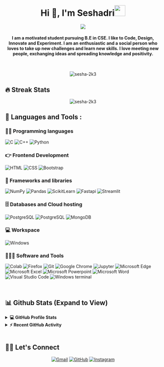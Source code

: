 <h1 align="center">Hi  👋, I'm Seshadri<img src="https://media.giphy.com/media/hvRJCLFzcasrR4ia7z/giphy.gif" width="35"></h1>
<p align="center">
 <a href="https://github.com/DenverCoder1/readme-typing-svg"><img src="https://readme-typing-svg.herokuapp.com?lines=Computer+Science+Student;DS%20|%20AI%20|%20ML%20Enthusiast;Always%20learning%20new%20things&center=true&width=500&height=50&font=georgia"></a>
</p>
<h4 align="center">I am a motivated student pursuing B.E in CSE. I like to Code, Design, Innovate and Experiment. I am an enthusiastic and a social person who loves to take up new challenges and learn new skills. I love meeting new people, exchanging ideas and spreading knowledge and positivity.</h4>
<br>
<p align="center"> <img src="https://komarev.com/ghpvc/?username=sesha-2k3&label=Sesha's%20Profile%20Views%20&color=blue&style=plastic" alt="sesha-2k3" /> </p>

## 🔥 Streak Stats

<p align="center"><img align="center" src="https://github-readme-streak-stats.herokuapp.com/?user=sesha-2k3&theme=algolia" alt="sesha-2k3" /></p>

<h2 align="left">🚀 Languages and Tools :</h2>

### 👨‍💻 Programming languages

<p>
    <img alt="C" src="https://custom-icon-badges.herokuapp.com/badge/C-00599C.svg?logo=c-in-hexagon&logoColor=white">
    <img alt="C++" src="https://img.shields.io/badge/C%2B%2B-E0234E.svg?logo=c%2B%2B&logoColor=white">
    <img alt="Python" src="https://img.shields.io/badge/Python-1867C0.svg?logo=python&logoColor=white">
</p>

### 👉 Frontend Development

<p align="left">
   <img alt="HTML" src="https://img.shields.io/badge/HTML5%20-%23E34F26.svg?logo=html5&logoColor=white">
   <img alt="CSS" src="https://img.shields.io/badge/CSS%20-%231572B6.svg?logo=css3&logoColor=white">
   <img alt="Bootstrap" src="https://img.shields.io/badge/Bootstrap-%23563D7C.svg?style=flat&logo=bootstrap&logoColor=white"/>
</p>

### 🧩 Frameworks and libraries

<p>
    <img alt="NumPy" src="https://img.shields.io/badge/Numpy-777BB4.svg?logo=numpy&logoColor=white">
    <img alt="Pandas" src="https://img.shields.io/badge/Pandas-2C2D72.svg?logo=pandas&logoColor=white">
    <img alt="ScikitLearn" src="https://img.shields.io/badge/ScikitLearn-0078D7.svg?logo=scikit-learn&logoColor=white">
    <img alt="Fastapi" src="https://img.shields.io/badge/FastAPI-109989.svg?logo=FASTAPI&logoColor=white">
    <img alt="Streamlit" src="https://img.shields.io/badge/Streamlit-FF4B4B.svg?logo=Streamlit&logoColor=white">
</p>

### 🗄️ Databases and Cloud hosting

<p>
    <img alt="PostgreSQL" src ="https://img.shields.io/badge/MySQL-005C84?logo=mysql&logoColor=white">
    <img alt="PostgreSQL" src ="https://img.shields.io/badge/PostgreSQL-316192.svg?logo=postgresql&logoColor=white">
    <img alt="MongoDB" src ="https://img.shields.io/badge/MongoDB-4EA94B.svg?logo=mongodb&logoColor=white">
</p>

### 💻 Workspace 

<p>
    <img alt="Windows" src="https://img.shields.io/badge/Windows-0078D6?logo=windows&logoColor=white">
</p>

### 🧑🏻‍💻 Software and Tools

<p>
    <img alt="Colab" src="https://img.shields.io/badge/Colab-F9AB00.svg?logo=googlecolab&color=525252">
    <img alt="Firefox" src="https://img.shields.io/badge/Firefox_Browser-FF7139.svg?logo=Firefox-Browser&logoColor=white">
    <img alt="Git" src="https://img.shields.io/badge/Git-F05033.svg?logo=git&logoColor=white">
    <img alt="Google Chrome" src="https://img.shields.io/badge/Google_chrome-4285F4?logo=Google-chrome&logoColor=white">
    <img alt="Jupyter" src="https://img.shields.io/badge/Jupyter-F37626.svg?logo=Jupyter&logoColor=white">
    <img alt="Microsoft Edge" src="https://img.shields.io/badge/Microsoft_Edge-0078D7.svg?logo=Microsoft-edge&logoColor=white">
    <img alt="Microsoft Excel" src="https://img.shields.io/badge/Microsoft_Excel-217346.svg?logo=microsoft-excel&logoColor=white">
    <img alt="Microsoft Powerpoint" src="https://img.shields.io/badge/Microsoft_PowerPoint-B7472A.svg?logo=microsoft-powerpoint&logoColor=white">
    <img alt="Microsoft Word" src="https://img.shields.io/badge/Microsoft_Word-2B579A.svg?logo=microsoft-word&logoColor=white">
    <img alt="Visual Studio Code" src="https://img.shields.io/badge/Visual%20Studio%20Code-0078d7.svg?logo=visual-studio-code&logoColor=white">
    <img alt="Windows terminal" src="https://img.shields.io/badge/Windows%20Terminal-302E31.svg?logo=windows%20terminal&logoColor=white">
</p>

<br/>

## 📊 Github Stats (Expand to View)

<details>
  <summary><b>💻 GitHub Profile Stats</b></summary>
  <br/>
  <p align="center">
    <img align="center" src="https://github-readme-stats.vercel.app/api?username=sesha-2k3&show_icons=true&locale=en&theme=algolia" alt="sesha-2k3" height="192px"/>
	</p>
	<p align="center">
	  <img src="https://github-readme-stats.vercel.app/api/top-langs?username=sesha-2k3&show_icons=true&locale=en&layout=compact&theme=algolia" alt="sesha-2k3" height="192px"/>
	</p>
  <br/>
  <b>Note:</b> Top languages is only a metric of the languages my public code consists of and doesn't reflect experience or skill level.
  </p>
</details>

<details>
  <summary><b>⚡ Recent GitHub Activity</b></summary>
  <br/>
   <img alt="Sesha's Activity Graph" src="https://github-readme-activity-graph.cyclic.app/graph?username=sesha-2k3&custom_title=Sesha's%20Contribution%20Graph&theme=react-dark" />
  <br/>

</details>

<br/>

## 🙋‍♀️ Let's Connect

<p align="center">
	<a href="mailto:seshadrivv28@gmail.com"><img src="https://img.icons8.com/bubbles/50/000000/gmail.png" alt="Gmail"/></a>
	<a href="https://github.com/sesha-2k3"><img src="https://img.icons8.com/bubbles/50/000000/github.png" alt="GitHub"/></a>
	<a href="https://instagram.com/sesha.28"><img src="https://img.icons8.com/bubbles/50/000000/instagram.png" alt="Instagram"/></a>
</p>
